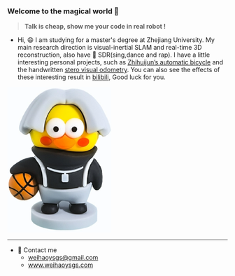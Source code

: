 ### Welcome to the magical world 👋

> **Talk is cheap, show me your code in real robot !**

- Hi, 😄 I am studying for a master's degree at Zhejiang University. My main research direction is visual-inertial SLAM and real-time 3D reconstruction, also have 👯 SDR(sing,dance and rap). I have a little interesting personal projects, such as [Zhihuijun’s automatic bicycle](https://github.com/weihaoysgs/bike-xuan) and the handwritten [stero visual odometry](https://github.com/weihaoysgs/ssvio). You can also see the effects of these interesting result in [bilibili](https://space.bilibili.com/480920640?spm_id_from=333.1007.0.0), Good luck for you.

<picture>
  <source media="(prefers-color-scheme: dark)" srcset="./aikun.png">
  <source media="(prefers-color-scheme: light)" srcset="./aikun.png">
  <img alt="I am aikun." src="./aikun.png">
</picture>

---
- 💬 Contact me
  - weihaoysgs@gmail.com
  - www.weihaoysgs.com

<!--
**weihaoysgs/weihaoysgs** is a ✨ _special_ ✨ repository because its `README.md` (this file) appears on your GitHub profile.

Here are   some ideas to get you started:


- 👯 I’m looking to collaborate on ...
- 🤔 I’m looking for help with ...
- 💬 Ask me about ...
- 📫 How to reach me: ...
- 😄 Pronouns: ...
- ⚡ Fun fact: ...
-->
